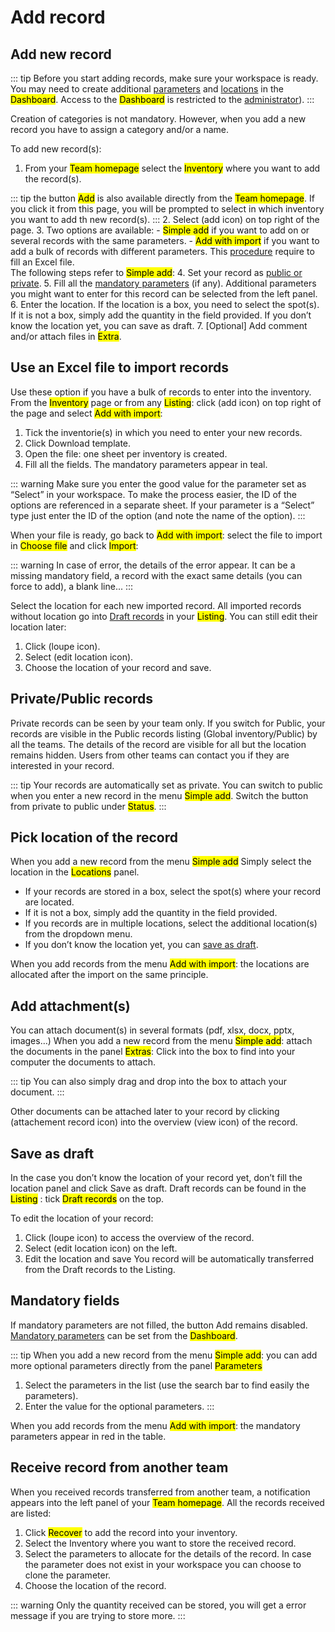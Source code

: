 # Add record

## Add new record
::: tip
Before you start adding records, make sure your workspace is ready. You may need to create additional [parameters](/laboratory-information-management-system/dashboard-parameters.html#create-parameter) and [locations](/laboratory-information-management-system/dashboard-locations.html#create-location) in the <mark>Dashboard</mark>. Access to the <mark>Dashboard</mark> is restricted to the [administrator](/laboratory-information-management-system/dashboard-users-management.html#users-management)).
:::

Creation of categories is not mandatory. However, when you add a new record you have to assign a category and/or a name.

To add new record(s):
1. From your <mark>Team homepage</mark> select the <mark>Inventory</mark> where you want to add the record(s).

::: tip
the button <mark>Add</mark> is also available directly from the <mark>Team homepage</mark>. If you click it from this page, you will be prompted to select in which inventory you want to add th new record(s).
:::
2. Select (add icon) on top right of the page.
3. Two options are available:
    - <mark>Simple add</mark> if you want to add on or several records with the same parameters.
    - <mark>Add with import</mark> if you want to add a bulk of records with different parameters. This [procedure](/laboratory-information-management-system/add-record.html#use-an-excel-file-to-import-records) require to fill an Excel file.  
The following steps refer to <mark>Simple add</mark>:
4. Set your record as [public or private](/laboratory-information-management-system/add-record.html#private-public-records). 
5. Fill all the [mandatory parameters](/laboratory-information-management-system/dashboard-parameters.html#mandatory-parameters) (if any). Additional parameters you might want to enter for this record can be selected from the left panel.
6. Enter the location. If the location is a box, you need to select the spot(s). If it is not a box, simply add the quantity in the field provided. If you don’t know the location yet, you can save as draft. 
7. [Optional] Add comment and/or attach files in <mark>Extra</mark>.


## Use an Excel file to import records
Use these option if you have a bulk of records to enter into the inventory.
From the <mark>Inventory</mark> page or from any <mark>Listing</mark>: click (add icon) on top right of the page and select <mark>Add with import</mark>:
1. Tick the inventorie(s) in which you need to enter your new records.
2. Click Download template.
3. Open the file: one sheet per inventory is created.
4. Fill all the fields. The mandatory parameters appear in teal.

::: warning
Make sure you enter the good value for the parameter set as “Select” in your workspace. To make the process easier, the ID of the options are referenced in a separate sheet. If your parameter is a “Select” type just enter the ID of the option (and note the name of the option).
:::

When your file is ready, go back to <mark>Add with import</mark>: select the file to import in <mark>Choose file</mark> and click <mark>Import</mark>:

::: warning
In case of error, the details of the error appear. It can be a missing mandatory field, a record with the exact same details (you can force to add), a blank line...
:::

Select the location for each new imported record.
All imported records without location go into [Draft records](/laboratory-information-management-system/search-record.html#draft-records) in your <mark>Listing</mark>. You can still edit their location later:
1. Click (loupe icon).
2. Select (edit location icon).
3. Choose the location of your record and save.

## Private/Public records
Private records can be seen by your team only. If you switch for Public, your records are visible in the Public records listing (Global inventory/Public) by all the teams. The details of the record are visible for all but the location remains hidden. Users from other teams can contact you if they are interested in your record.

::: tip
Your records are automatically set as private. You can switch to public when you enter a new record in the menu <mark>Simple add</mark>. Switch the button from private to public under <mark>Status</mark>.
:::

## Pick location of the record
When you add a new record from the menu <mark>Simple add</mark> Simply select the location in the <mark>Locations</mark> panel.
* If your records are stored in a box, select the spot(s) where your record are located.
* If it is not a box, simply add the quantity in the field provided.
* If you records are in multiple locations, select the additional location(s) from the dropdown menu.
* If you don’t know the location yet, you can [save as draft](/laboratory-information-management-system/search-record.html#draft-records).

When you add records from the menu <mark>Add with import</mark>: the locations are allocated after the import on the same principle.

## Add attachment(s)
You can attach document(s) in several formats (pdf, xlsx, docx, pptx, images…)
When you add a new record from the menu <mark>Simple add</mark>: attach the documents in the panel <mark>Extras</mark>: Click into the box to find into your computer the documents to attach.

::: tip
You can also simply drag and drop into the box to attach your document.
:::

Other documents can be attached later to your record by clicking (attachement record icon) into the overview (view icon) of the record.

## Save as draft
In the case you don’t know the location of your record yet, don’t fill the location panel and click Save as draft.
Draft records can be found in the <mark>Listing</mark> : tick <mark>Draft records</mark> on the top.

To edit the location of your record:
1. Click (loupe icon) to access the overview of the record.
2. Select (edit location icon) on the left.
3. Edit the location and save
You record will be automatically transferred from the Draft records to the Listing.

## Mandatory fields
If mandatory parameters are not filled, the button Add remains disabled. [Mandatory parameters](/laboratory-information-management-system/dashboard-parameters.html#mandatory-parameters) can be set from the <mark>Dashboard</mark>.

::: tip
When you add a new record from the menu <mark>Simple add</mark>: you can add more optional parameters directly from the panel <mark>Parameters</mark>
1. Select the parameters in the list (use the search bar to find easily the parameters).
2. Enter the value for the optional parameters.
:::

When you add records from the menu <mark>Add with import</mark>: the mandatory parameters appear in red in the table.

## Receive record from another team
When you received records transferred from another team, a notification appears into the left panel of your <mark>Team homepage</mark>.
All the records received are listed:
1. Click <mark>Recover</mark> to add the record into your inventory.
2. Select the Inventory where you want to store the received record.
3. Select the parameters to allocate for the details of the record. In case the parameter does not exist in your workspace you can choose to clone the parameter.
4. Choose the location of the record.

::: warning
Only the quantity received can be stored, you will get a error message if you are trying to store more.
:::
